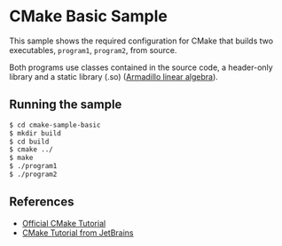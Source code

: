 # CMake Basic Sample

This sample shows the required configuration for CMake that builds two executables, `program1`, `program2`, 
from source.

Both programs use classes contained in the source code, a header-only library and a static library (.so) ([Armadillo linear algebra](https://github.com/conradsnicta/armadillo-code)).

## Running the sample

```bash
$ cd cmake-sample-basic
$ mkdir build
$ cd build
$ cmake ../
$ make
$ ./program1
$ ./program2
```

## References

- [Official CMake Tutorial](https://cmake.org/cmake-tutorial/)
- [CMake Tutorial from JetBrains](https://www.jetbrains.com/help/clion/quick-cmake-tutorial.html)
